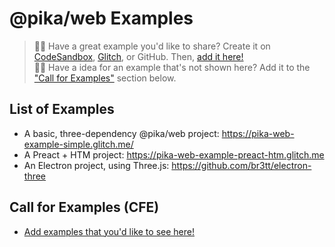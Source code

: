 # @pika/web Examples

> 🙋‍♀️ Have a great example you'd like to share? Create it on [CodeSandbox](https://codesandbox.io/), [Glitch](https://glitch.com), or GitHub. Then, [add it here!](https://github.com/pikapkg/web/edit/master/EXAMPLES.md)  
> 🙋‍♂️ Have a idea for an example that's not shown here? Add it to the ["Call for Examples"](#call-for-examples-cfe) section below.

## List of Examples

- A basic, three-dependency @pika/web project: https://pika-web-example-simple.glitch.me/
- A Preact + HTM project: https://pika-web-example-preact-htm.glitch.me
- An Electron project, using Three.js: https://github.com/br3tt/electron-three

## Call for Examples (CFE)

- [Add examples that you'd like to see here!](https://github.com/pikapkg/web/edit/master/EXAMPLES.md)
